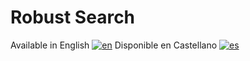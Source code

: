 # Robust Search #

Available in English [![en](https://img.shields.io/badge/lang-en-blue.svg)](/doc/en/)
Disponible en Castellano [![es](https://img.shields.io/badge/lang-es-red.svg)](/doc/es/)